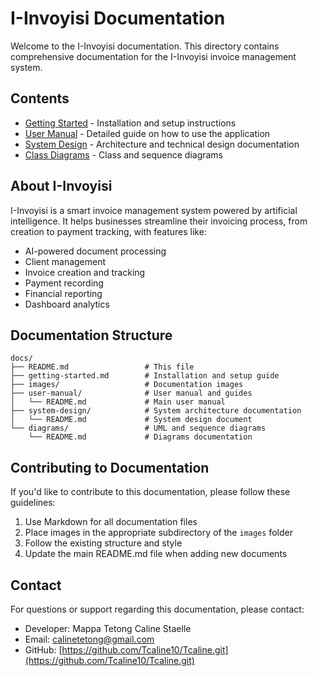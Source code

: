 # I-Invoyisi Documentation

Welcome to the I-Invoyisi documentation. This directory contains comprehensive documentation for the I-Invoyisi invoice management system.

## Contents

- [Getting Started](./getting-started.md) - Installation and setup instructions
- [User Manual](./user-manual/README.md) - Detailed guide on how to use the application
- [System Design](./system-design/README.md) - Architecture and technical design documentation
- [Class Diagrams](./diagrams/README.md) - Class and sequence diagrams

## About I-Invoyisi

I-Invoyisi is a smart invoice management system powered by artificial intelligence. It helps businesses streamline their invoicing process, from creation to payment tracking, with features like:

- AI-powered document processing
- Client management
- Invoice creation and tracking
- Payment recording
- Financial reporting
- Dashboard analytics

## Documentation Structure

```
docs/
├── README.md                 # This file
├── getting-started.md        # Installation and setup guide
├── images/                   # Documentation images
├── user-manual/              # User manual and guides
│   └── README.md             # Main user manual
├── system-design/            # System architecture documentation
│   └── README.md             # System design document
└── diagrams/                 # UML and sequence diagrams
    └── README.md             # Diagrams documentation
```

## Contributing to Documentation

If you'd like to contribute to this documentation, please follow these guidelines:

1. Use Markdown for all documentation files
2. Place images in the appropriate subdirectory of the `images` folder
3. Follow the existing structure and style
4. Update the main README.md file when adding new documents

## Contact

For questions or support regarding this documentation, please contact:

- Developer: Mappa Tetong Caline Staelle
- Email: [calinetetong@gmail.com](mailto:calinetetong@gmail.com)
- GitHub: [https://github.com/Tcaline10/Tcaline.git](https://github.com/Tcaline10/Tcaline.git)
